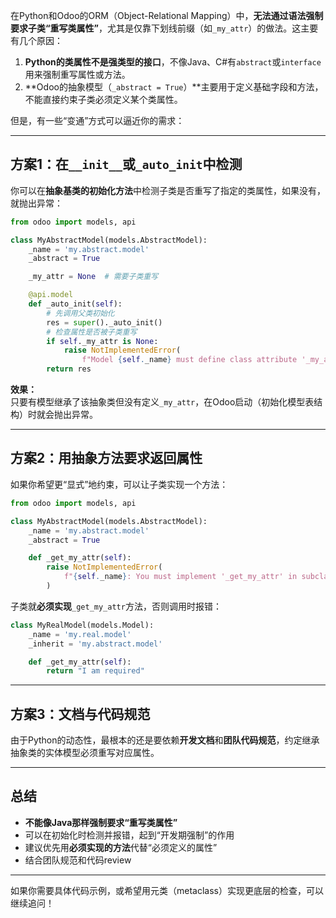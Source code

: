 在Python和Odoo的ORM（Object-Relational Mapping）中，**无法通过语法强制要求子类“重写类属性”**，尤其是仅靠下划线前缀（如`_my_attr`）的做法。这主要有几个原因：

1. **Python的类属性不是强类型的接口**，不像Java、C#有`abstract`或`interface`用来强制重写属性或方法。
2. **Odoo的抽象模型（`_abstract = True`）**主要用于定义基础字段和方法，不能直接约束子类必须定义某个类属性。

但是，有一些“变通”方式可以逼近你的需求：

---

## 方案1：在`__init__`或`_auto_init`中检测

你可以在**抽象基类的初始化方法**中检测子类是否重写了指定的类属性，如果没有，就抛出异常：

```python
from odoo import models, api

class MyAbstractModel(models.AbstractModel):
    _name = 'my.abstract.model'
    _abstract = True

    _my_attr = None  # 需要子类重写

    @api.model
    def _auto_init(self):
        # 先调用父类初始化
        res = super()._auto_init()
        # 检查属性是否被子类重写
        if self._my_attr is None:
            raise NotImplementedError(
                f"Model {self._name} must define class attribute '_my_attr'")
        return res
```

**效果：**  
只要有模型继承了该抽象类但没有定义`_my_attr`，在Odoo启动（初始化模型表结构）时就会抛出异常。

---

## 方案2：用抽象方法要求返回属性

如果你希望更“显式”地约束，可以让子类实现一个方法：

```python
from odoo import models, api

class MyAbstractModel(models.AbstractModel):
    _name = 'my.abstract.model'
    _abstract = True

    def _get_my_attr(self):
        raise NotImplementedError(
            f"{self._name}: You must implement '_get_my_attr' in subclasses"
        )
```

子类就**必须实现**`_get_my_attr`方法，否则调用时报错：

```python
class MyRealModel(models.Model):
    _name = 'my.real.model'
    _inherit = 'my.abstract.model'

    def _get_my_attr(self):
        return "I am required"
```

---

## 方案3：文档与代码规范

由于Python的动态性，最根本的还是要依赖**开发文档**和**团队代码规范**，约定继承抽象类的实体模型必须重写对应属性。

---

## 总结

- **不能像Java那样强制要求“重写类属性”**
- 可以在初始化时检测并报错，起到“开发期强制”的作用
- 建议优先用**必须实现的方法**代替“必须定义的属性”
- 结合团队规范和代码review

---

如果你需要具体代码示例，或希望用元类（metaclass）实现更底层的检查，可以继续追问！